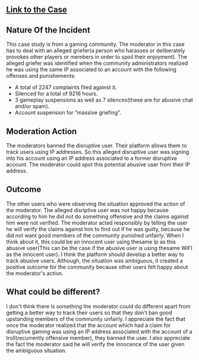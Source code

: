 ## [Link to the Case](https://us.battle.net/forums/en/overwatch/topic/20758687468?page=4#post-72)

## Nature Of the Incident
This case study is from a gaming community. The moderator in this case has to deal with an alleged griefer(a person who harasses or deliberately provokes other players or members in order to spoil their enjoyment). The alleged griefer was identified when the community administrators realized he was using the same IP associated to an account with the following offenses and punishements:

*  A total of 2247 complaints filed against it.
*  Silenced for a total of 9216 hours.
*  3 gameplay suspensions as well as 7 silences(these are for abusive chat and/or spam).
*  Account suspension for "massive griefing". 

## Moderation Action
The moderators banned the disruptive user. Their platform allows them to track users using IP addresses. 
So this alleged disruptive user was signing into his account using an IP address associated to a former disruptive account. 
The moderator could spot this potential abusive user from their IP address. 

## Outcome
The other users who were observing the situation approved the action of the moderator. 
The alleged disriptive user was not happy because according to him he did not do something offensive and the claims against him were not verified. 
The moderator acted responsibly by telling the user he will verify the claims against him to find out if he was guilty, because he did not want good members of the community punished unfairly.
When I think about it, this could be an innocent user using thesame Ip as this abusive user(This can be the case if the abusive user is using thesame WIFI as the innocent user). 
I think the platform should develop a better way to track abusive users. Although, the situation was ambiguous, it created a positive outcome for the community because other users felt happy about the moderator's action.

## What could be different?
I don't think there is something the moderator could do different apart from getting a better way to track their users so that they don't ban good upstanding members of the community unfairly. 
I appreciate the fact that once the moderator realized that the account which had a claim for disruptive gaming was using an IP address associated with the account of a troll(recurrently offensive member), they banned the user.
I also appreciate the fact the moderator said he will verify the innocence of the user given the ambiguous situation. 
